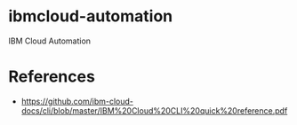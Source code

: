 # ibmcloud-automation
IBM Cloud Automation




# References
- https://github.com/ibm-cloud-docs/cli/blob/master/IBM%20Cloud%20CLI%20quick%20reference.pdf
